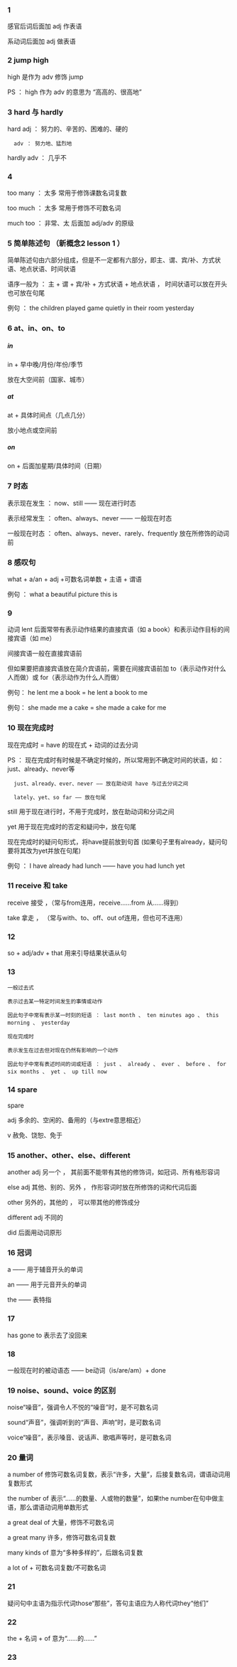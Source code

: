 ### 1

感官后词后面加 adj 作表语

系动词后面加 adj 做表语

### 2 jump high

high 是作为 adv 修饰 jump

PS ： high 作为 adv 的意思为 “高高的、很高地”

### 3 hard 与 hardly

hard  adj ： 努力的、辛苦的、困难的、硬的 

      adv ： 努力地、猛烈地
      
hardly  adv ： 几乎不

### 4 

too many ： 太多   常用于修饰课数名词复数

too much ： 太多   常用于修饰不可数名词

much too ： 非常、太   后面加 adj/adv 的原级

### 5 简单陈述句 （新概念2 lesson 1 ）

简单陈述句由六部分组成，但是不一定都有六部分，即主、谓、宾/补、方式状语、地点状语、时间状语

语序一般为 ： 主 + 谓 + 宾/补 + 方式状语 + 地点状语 ， 时间状语可以放在开头也可放在句尾

例句 ： the children played game quietly in their room yesterday

### 6 at、in、on、to

##### in

in + 早中晚/月份/年份/季节

放在大空间前（国家、城市）

##### at 

at + 具体时间点（几点几分）

放小地点或空间前

##### on 

on + 后面加星期/具体时间（日期）

### 7 时态

表示现在发生 ： now、still —— 现在进行时态

表示经常发生 ： often、always、never —— 一般现在时态

一般现在时态 ： often、always、never、rarely、frequently 放在所修饰的动词前

### 8 感叹句

what + a/an + adj +可数名词单数 + 主语 + 谓语

例句 ： what a beautiful picture this is

### 9 

动词 lent 后面常带有表示动作结果的直接宾语（如 a book）和表示动作目标的间接宾语（如 me）

间接宾语一般在直接宾语前

但如果要把直接宾语放在简介宾语前，需要在间接宾语前加 to（表示动作对什么人而做）或 for（表示动作为什么人而做）

例句： he lent me a book = he lent a book to me

例句： she made me a cake = she made a cake for me

### 10 现在完成时

现在完成时 = have 的现在式 + 动词的过去分词

PS ： 现在完成时有时候是不确定时候的，所以常用到不确定时间的状语，如：just、already、never等

      just、already、ever、never —— 放在助动词 have 与过去分词之间
      
      lately、yet、so far —— 放在句尾
      
still 用于现在进行时，不用于完成时，放在助动词和分词之间

yet 用于现在完成时的否定和疑问中，放在句尾
      
现在完成时的疑问句形式，将have提前放到句首 (如果句子里有already，疑问句要将其改为yet并放在句尾)

例句 ： I have already had lunch —— have you had lunch yet

### 11 receive 和 take

receive 接受 ，（常与from连用，receive……from 从……得到）

take 拿走 ， （常与with、to、off、out of连用，但也可不连用）

### 12 

so + adj/adv + that 用来引导结果状语从句

### 13 

    一般过去式

    表示过去某一特定时间发生的事情或动作 
    
    因此句子中常有表示某一时刻的短语 ： last month 、 ten minutes ago 、 this morning 、 yesterday
    
    现在完成时
    
    表示发生在过去但对现在仍然有影响的一个动作
    
    因此句子中常有表述时间的词或短语 ： just 、 already 、 ever 、 before 、 for six months 、 yet 、 up till now
    
### 14 spare

spare 

adj 多余的、空闲的、备用的（与extre意思相近）

v  赦免、饶恕、免于

### 15 another、other、else、different

another adj 另一个 ， 其前面不能带有其他的修饰词，如冠词、所有格形容词

else adj 其他、别的、另外 ， 作形容词时放在所修饰的词和代词后面

other 另外的，其他的 ， 可以带其他的修饰成分

different adj 不同的

did 后面用动词原形

### 16 冠词

a —— 用于辅音开头的单词

an —— 用于元音开头的单词

the —— 表特指

### 17 

has gone to 表示去了没回来

### 18

一般现在时的被动语态 —— be动词（is/are/am）+ done

### 19 noise、sound、voice 的区别

noise“噪音”，强调令人不悦的“噪音”时，是不可数名词

sound“声音”，强调听到的“声音、声响”时，是可数名词

voice“噪音”，表示嗓音、说话声、歌唱声等时，是可数名词

### 20 量词

a number of 修饰可数名词复数，表示“许多，大量”，后接复数名词，谓语动词用复数形式

the number of 表示“……的数量、人或物的数量”，如果the number在句中做主语，那么谓语动词用单数形式

a great deal of 大量，修饰不可数名词

a great many 许多，修饰可数名词复数

many kinds of 意为“多种多样的”，后跟名词复数

a lot of + 可数名词复数/不可数名词

### 21

疑问句中主语为指示代词those“那些”，答句主语应为人称代词they“他们”

### 22

the + 名词 + of 意为“……的……”

### 23







    



